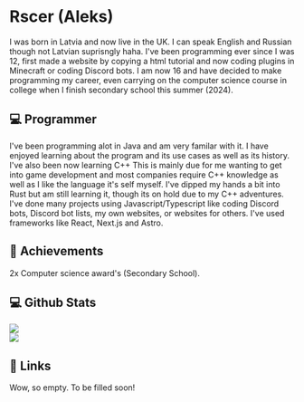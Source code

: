 # Rscer (Aleks)
I was born in Latvia and now live in the UK. I can speak English and Russian though not Latvian suprisngly haha. I've been programming ever since I was 12, first made a website by copying a html tutorial and now coding plugins in Minecraft or coding Discord bots. I am now 16 and have decided to make programming my career, even carrying on the computer science course in college when I finish secondary school this summer (2024).

## 💻 Programmer
I've been programming alot in Java and am very familar with it. I have enjoyed learning about the program and its use cases as well as its history.
I've also been now learning C++ This is mainly due for me wanting to get into game development and most companies require C++ knowledge as well as I like the language it's self myself.
I've dipped my hands a bit into Rust but am still learning it, though its on hold due to my C++ adventures.
I've done many projects using Javascript/Typescript like coding Discord bots, Discord bot lists, my own websites, or websites for others. I've used frameworks like React, Next.js and Astro.

## 🥇 Achievements
2x Computer science award's (Secondary School).

## 💻 Github Stats
![](https://github-readme-stats.vercel.app/api?username=RscerMC&theme=dark&hide_border=false&include_all_commits=true&count_private=true)<br/>
![](https://github-readme-stats.vercel.app/api/top-langs/?username=RscerMC&theme=dark&hide_border=false&include_all_commits=true&count_private=true&layout=compact)

## 🔗 Links
Wow, so empty. To be filled soon!
